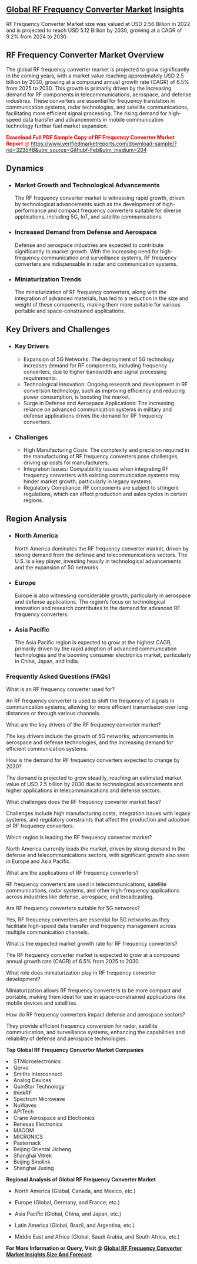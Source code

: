 <h2><a href="https://www.verifiedmarketreports.com/download-sample/?rid=323548&amp;utm_source=Githubf&amp;utm_medium=204" target="_blank">Global RF Frequency Converter Market</a> Insights</h2><p>RF Frequency Converter Market size was valued at USD 2.56 Billion in 2022 and is projected to reach USD 5.12 Billion by 2030, growing at a CAGR of 9.2% from 2024 to 2030.</p><p><h2>RF Frequency Converter Market Overview</h2> <p>The global RF frequency converter market is projected to grow significantly in the coming years, with a market value reaching approximately USD 2.5 billion by 2030, growing at a compound annual growth rate (CAGR) of 6.5% from 2025 to 2030. This growth is primarily driven by the increasing demand for RF components in telecommunications, aerospace, and defense industries. These converters are essential for frequency translation in communication systems, radar technologies, and satellite communications, facilitating more efficient signal processing. The rising demand for high-speed data transfer and advancements in mobile communication technology further fuel market expansion.</p> <p><p><span class=""><span style="color: #ff0000;"><strong>Download Full PDF Sample Copy of RF Frequency Converter Market Report</strong> @ </span><a href="https://www.verifiedmarketreports.com/download-sample/?rid=323548&amp;utm_source=Githubf-Feb&amp;utm_medium=204" target="_blank">https://www.verifiedmarketreports.com/download-sample/?rid=323548&amp;utm_source=Githubf-Feb&amp;utm_medium=204</a></span></p></p> <h2>Dynamics</h2> <ul> <li><h3>Market Growth and Technological Advancements</h3> The RF frequency converter market is witnessing rapid growth, driven by technological advancements such as the development of high-performance and compact frequency converters suitable for diverse applications, including 5G, IoT, and satellite communications.</li> <li><h3>Increased Demand from Defense and Aerospace</h3> Defense and aerospace industries are expected to contribute significantly to market growth. With the increasing need for high-frequency communication and surveillance systems, RF frequency converters are indispensable in radar and communication systems.</li> <li><h3>Miniaturization Trends</h3> The miniaturization of RF frequency converters, along with the integration of advanced materials, has led to a reduction in the size and weight of these components, making them more suitable for various portable and space-constrained applications.</li> </ul> <h2>Key Drivers and Challenges</h2> <ul> <li><h3>Key Drivers</h3> <ul> <li>Expansion of 5G Networks: The deployment of 5G technology increases demand for RF components, including frequency converters, due to higher bandwidth and signal processing requirements.</li> <li>Technological Innovation: Ongoing research and development in RF conversion technology, such as improving efficiency and reducing power consumption, is boosting the market.</li> <li>Surge in Defense and Aerospace Applications: The increasing reliance on advanced communication systems in military and defense applications drives the demand for RF frequency converters.</li> </ul> </li> <li><h3>Challenges</h3> <ul> <li>High Manufacturing Costs: The complexity and precision required in the manufacturing of RF frequency converters pose challenges, driving up costs for manufacturers.</li> <li>Integration Issues: Compatibility issues when integrating RF frequency converters with existing communication systems may hinder market growth, particularly in legacy systems.</li> <li>Regulatory Compliance: RF components are subject to stringent regulations, which can affect production and sales cycles in certain regions.</li> </ul> </li> </ul> <h2>Region Analysis</h2> <ul> <li><h3>North America</h3> North America dominates the RF frequency converter market, driven by strong demand from the defense and telecommunications sectors. The U.S. is a key player, investing heavily in technological advancements and the expansion of 5G networks.</li> <li><h3>Europe</h3> Europe is also witnessing considerable growth, particularly in aerospace and defense applications. The region’s focus on technological innovation and research contributes to the demand for advanced RF frequency converters.</li> <li><h3>Asia Pacific</h3> The Asia Pacific region is expected to grow at the highest CAGR, primarily driven by the rapid adoption of advanced communication technologies and the booming consumer electronics market, particularly in China, Japan, and India.</li> </ul> <h3>Frequently Asked Questions (FAQs)</h3> <p>What is an RF frequency converter used for?</p> <p>An RF frequency converter is used to shift the frequency of signals in communication systems, allowing for more efficient transmission over long distances or through various channels.</p> <p>What are the key drivers of the RF frequency converter market?</p> <p>The key drivers include the growth of 5G networks, advancements in aerospace and defense technologies, and the increasing demand for efficient communication systems.</p> <p>How is the demand for RF frequency converters expected to change by 2030?</p> <p>The demand is projected to grow steadily, reaching an estimated market value of USD 2.5 billion by 2030 due to technological advancements and higher applications in telecommunications and defense sectors.</p> <p>What challenges does the RF frequency converter market face?</p> <p>Challenges include high manufacturing costs, integration issues with legacy systems, and regulatory constraints that affect the production and adoption of RF frequency converters.</p> <p>Which region is leading the RF frequency converter market?</p> <p>North America currently leads the market, driven by strong demand in the defense and telecommunications sectors, with significant growth also seen in Europe and Asia Pacific.</p> <p>What are the applications of RF frequency converters?</p> <p>RF frequency converters are used in telecommunications, satellite communications, radar systems, and other high-frequency applications across industries like defense, aerospace, and broadcasting.</p> <p>Are RF frequency converters suitable for 5G networks?</p> <p>Yes, RF frequency converters are essential for 5G networks as they facilitate high-speed data transfer and frequency management across multiple communication channels.</p> <p>What is the expected market growth rate for RF frequency converters?</p> <p>The RF frequency converter market is expected to grow at a compound annual growth rate (CAGR) of 6.5% from 2025 to 2030.</p> <p>What role does miniaturization play in RF frequency converter development?</p> <p>Miniaturization allows RF frequency converters to be more compact and portable, making them ideal for use in space-constrained applications like mobile devices and satellites.</p> <p>How do RF frequency converters impact defense and aerospace sectors?</p> <p>They provide efficient frequency conversion for radar, satellite communication, and surveillance systems, enhancing the capabilities and reliability of defense and aerospace technologies.</p> </p><p><strong>Top Global RF Frequency Converter Market Companies</strong></p><div data-test-id=""><p><li>STMicroelectronics</li><li> Qorvo</li><li> Smiths Interconnect</li><li> Analog Devices</li><li> QuinStar Technology</li><li> thinkRF</li><li> Spectrum Microwave</li><li> NuWaves</li><li> APITech</li><li> Crane Aerospace and Electronics</li><li> Renesas Electronics</li><li> MACOM</li><li> MICRONICS</li><li> Pasternack</li><li> Beijing Oriental Jicheng</li><li> Shanghai Vitrek</li><li> Beijing Sinolink</li><li> Shanghai Juxing</li></p><div><strong>Regional Analysis of&nbsp;Global RF Frequency Converter Market</strong></div><ul><li dir="ltr"><p dir="ltr">North America&nbsp;(Global, Canada, and Mexico, etc.)</p></li><li dir="ltr"><p dir="ltr">Europe (Global, Germany, and France, etc.)</p></li><li dir="ltr"><p dir="ltr">Asia Pacific&nbsp;(Global, China, and Japan, etc.)</p></li><li dir="ltr"><p dir="ltr">Latin America&nbsp;(Global, Brazil, and Argentina, etc.)</p></li><li dir="ltr">Middle East and Africa&nbsp;(Global, Saudi Arabia, and South Africa, etc.)</li></ul><p><strong>For More Information or Query, Visit @&nbsp;</strong><strong><a href="https://www.verifiedmarketreports.com/product/rf-frequency-converter-market/?utm_source=Githubf&amp;utm_medium=204" target="_blank">Global RF Frequency Converter Market Insights Size And Forecast</a></strong></p></div>
